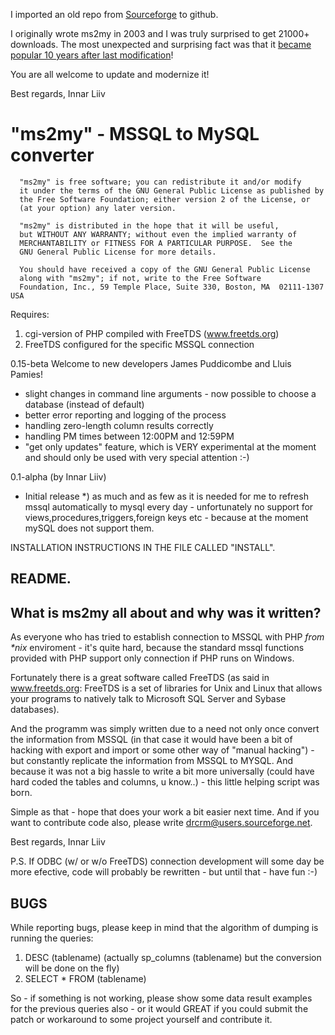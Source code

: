 I imported an old repo from [Sourceforge](https://sourceforge.net/projects/ms2my/) to github.

I originally wrote ms2my in 2003 and I was truly surprised to get 21000+ downloads. The most unexpected and surprising fact was that it [became popular 10 years after last modification](https://sourceforge.net/projects/ms2my/files/stats/timeline?dates=2003-02-01+to+2017-09-08)!

You are all welcome to update and modernize it!

Best regards,
Innar Liiv

"ms2my" - MSSQL to MySQL converter
==================================

```
  "ms2my" is free software; you can redistribute it and/or modify
  it under the terms of the GNU General Public License as published by
  the Free Software Foundation; either version 2 of the License, or
  (at your option) any later version.

  "ms2my" is distributed in the hope that it will be useful,
  but WITHOUT ANY WARRANTY; without even the implied warranty of
  MERCHANTABILITY or FITNESS FOR A PARTICULAR PURPOSE.  See the
  GNU General Public License for more details.

  You should have received a copy of the GNU General Public License
  along with "ms2my"; if not, write to the Free Software
  Foundation, Inc., 59 Temple Place, Suite 330, Boston, MA  02111-1307  USA
```

  Requires:
  1) cgi-version of PHP compiled with FreeTDS (www.freetds.org)
  2) FreeTDS configured for the specific MSSQL connection

 
  0.15-beta
  Welcome to new developers James Puddicombe and Lluis Pamies!
  - slight changes in command line arguments - now possible to choose a database (instead of default)
  - better error reporting and logging of the process
  - handling zero-length column results correctly
  - handling PM times between 12:00PM and 12:59PM
  - "get only updates" feature, which is VERY experimental at the
    moment and should only be used with very special attention :-)

  0.1-alpha (by Innar Liiv)
  - Initial release
  *) as much and as few as it is needed for me to refresh mssql
     automatically to mysql every day - unfortunately no support
     for views,procedures,triggers,foreign keys etc - because
     at the moment mySQL does not support them.

INSTALLATION INSTRUCTIONS IN THE FILE CALLED "INSTALL".

README.
-------

What is ms2my all about and why was it written?
-----------------------------------------------

As everyone who has tried to establish connection to MSSQL with PHP _from *nix_ enviroment - it's
quite hard, because the standard mssql functions provided with PHP support only connection if PHP runs on Windows.

Fortunately there is a great software called FreeTDS (as said in www.freetds.org: 
FreeTDS is a set of libraries for Unix and Linux that allows your 
programs to natively talk to Microsoft SQL Server and Sybase databases).

And the programm was simply written due to a need not only once convert the information from MSSQL
(in that case it would have been a bit of hacking with export and import or some other way of "manual hacking") -
but constantly replicate the information from MSSQL to MYSQL. And because it was not a big hassle to write a
bit more universally (could have hard coded the tables and columns, u know..) - this little helping script was
born.

Simple as that - hope that does your work a bit easier next time. And if you want to contribute code also, please
write drcrm@users.sourceforge.net.

Best regards,
Innar Liiv

P.S. If ODBC (w/ or w/o FreeTDS) connection development will some day be more efective, code will probably be
rewritten - but until that - have fun :-)

BUGS
----

While reporting bugs, please keep in mind that the algorithm of dumping is running the queries:
1) DESC (tablename) (actually sp_columns (tablename) but the conversion will be done on the fly)
2) SELECT * FROM (tablename)

So - if something is not working, please show some data result examples for the previous queries also - or
it would GREAT if you could submit the patch or workaround to some project yourself and contribute it.
